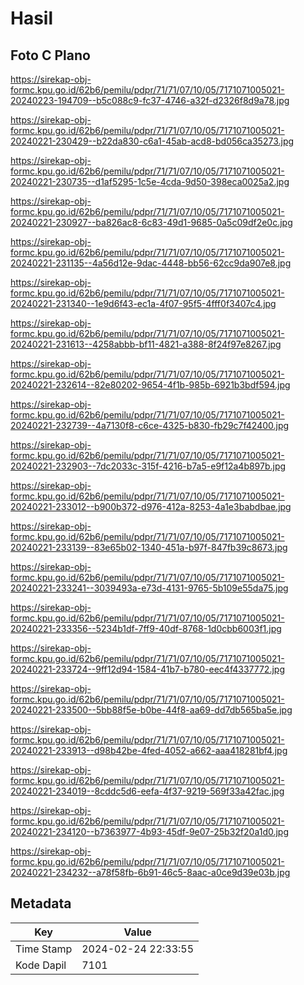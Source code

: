 # Hasil

## Foto C Plano

https://sirekap-obj-formc.kpu.go.id/62b6/pemilu/pdpr/71/71/07/10/05/7171071005021-20240223-194709--b5c088c9-fc37-4746-a32f-d2326f8d9a78.jpg

https://sirekap-obj-formc.kpu.go.id/62b6/pemilu/pdpr/71/71/07/10/05/7171071005021-20240221-230429--b22da830-c6a1-45ab-acd8-bd056ca35273.jpg

https://sirekap-obj-formc.kpu.go.id/62b6/pemilu/pdpr/71/71/07/10/05/7171071005021-20240221-230735--d1af5295-1c5e-4cda-9d50-398eca0025a2.jpg

https://sirekap-obj-formc.kpu.go.id/62b6/pemilu/pdpr/71/71/07/10/05/7171071005021-20240221-230927--ba826ac8-6c83-49d1-9685-0a5c09df2e0c.jpg

https://sirekap-obj-formc.kpu.go.id/62b6/pemilu/pdpr/71/71/07/10/05/7171071005021-20240221-231135--4a56d12e-9dac-4448-bb56-62cc9da907e8.jpg

https://sirekap-obj-formc.kpu.go.id/62b6/pemilu/pdpr/71/71/07/10/05/7171071005021-20240221-231340--1e9d6f43-ec1a-4f07-95f5-4fff0f3407c4.jpg

https://sirekap-obj-formc.kpu.go.id/62b6/pemilu/pdpr/71/71/07/10/05/7171071005021-20240221-231613--4258abbb-bf11-4821-a388-8f24f97e8267.jpg

https://sirekap-obj-formc.kpu.go.id/62b6/pemilu/pdpr/71/71/07/10/05/7171071005021-20240221-232614--82e80202-9654-4f1b-985b-6921b3bdf594.jpg

https://sirekap-obj-formc.kpu.go.id/62b6/pemilu/pdpr/71/71/07/10/05/7171071005021-20240221-232739--4a7130f8-c6ce-4325-b830-fb29c7f42400.jpg

https://sirekap-obj-formc.kpu.go.id/62b6/pemilu/pdpr/71/71/07/10/05/7171071005021-20240221-232903--7dc2033c-315f-4216-b7a5-e9f12a4b897b.jpg

https://sirekap-obj-formc.kpu.go.id/62b6/pemilu/pdpr/71/71/07/10/05/7171071005021-20240221-233012--b900b372-d976-412a-8253-4a1e3babdbae.jpg

https://sirekap-obj-formc.kpu.go.id/62b6/pemilu/pdpr/71/71/07/10/05/7171071005021-20240221-233139--83e65b02-1340-451a-b97f-847fb39c8673.jpg

https://sirekap-obj-formc.kpu.go.id/62b6/pemilu/pdpr/71/71/07/10/05/7171071005021-20240221-233241--3039493a-e73d-4131-9765-5b109e55da75.jpg

https://sirekap-obj-formc.kpu.go.id/62b6/pemilu/pdpr/71/71/07/10/05/7171071005021-20240221-233356--5234b1df-7ff9-40df-8768-1d0cbb6003f1.jpg

https://sirekap-obj-formc.kpu.go.id/62b6/pemilu/pdpr/71/71/07/10/05/7171071005021-20240221-233724--9ff12d94-1584-41b7-b780-eec4f4337772.jpg

https://sirekap-obj-formc.kpu.go.id/62b6/pemilu/pdpr/71/71/07/10/05/7171071005021-20240221-233500--5bb88f5e-b0be-44f8-aa69-dd7db565ba5e.jpg

https://sirekap-obj-formc.kpu.go.id/62b6/pemilu/pdpr/71/71/07/10/05/7171071005021-20240221-233913--d98b42be-4fed-4052-a662-aaa418281bf4.jpg

https://sirekap-obj-formc.kpu.go.id/62b6/pemilu/pdpr/71/71/07/10/05/7171071005021-20240221-234019--8cddc5d6-eefa-4f37-9219-569f33a42fac.jpg

https://sirekap-obj-formc.kpu.go.id/62b6/pemilu/pdpr/71/71/07/10/05/7171071005021-20240221-234120--b7363977-4b93-45df-9e07-25b32f20a1d0.jpg

https://sirekap-obj-formc.kpu.go.id/62b6/pemilu/pdpr/71/71/07/10/05/7171071005021-20240221-234232--a78f58fb-6b91-46c5-8aac-a0ce9d39e03b.jpg


## Metadata

| Key        | Value               |
| ---------- | ------------------- |
| Time Stamp | 2024-02-24 22:33:55 |
| Kode Dapil | 7101                |



